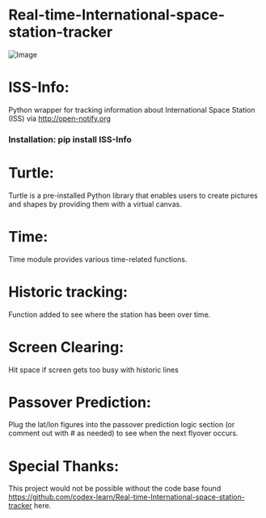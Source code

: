 # Real-time-International-space-station-tracker

![Image](https://i.imgur.com/5L6NHTM.png)

# ISS-Info:
 Python wrapper for tracking information about International Space Station (ISS) via http://open-notify.org
### Installation: pip install ISS-Info

# Turtle:
 Turtle is a pre-installed Python library that enables users to create pictures and shapes by providing them with a virtual canvas.

# Time:
 Time module provides various time-related functions.
 
# Historic tracking:
 Function added to see where the station has been over time.

# Screen Clearing:
 Hit space if screen gets too busy with historic lines
 
# Passover Prediction:
 Plug the lat/lon figures into the passover prediction logic section (or comment out with # as needed) to see when the next flyover occurs. 
 
# Special Thanks: 
 This project would not be possible without the code base found https://github.com/codex-learn/Real-time-International-space-station-tracker here.
